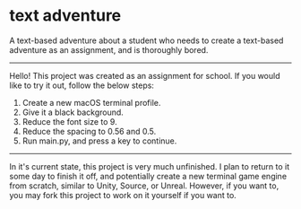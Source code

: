 # text adventure

A text-based adventure about a student who needs to create a text-based adventure as an assignment, and is thoroughly bored.

-----

Hello! This project was created as an assignment for school. If you would like to try it out, follow the below steps:

1. Create a new macOS terminal profile.
2. Give it a black background.
3. Reduce the font size to 9.
4. Reduce the spacing to 0.56 and 0.5.
5. Run main.py, and press a key to continue.

-----

In it's current state, this project is very much unfinished. I plan to return to it some day to finish it off, and potentially create a new terminal game engine from scratch, similar to Unity, Source, or Unreal. However, if you want to, you may fork this project to work on it yourself if you want to.  
